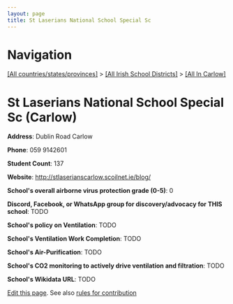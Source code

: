 ```yaml
---
layout: page
title: St Laserians National School Special Sc
---
```

# Navigation

[[All countries/states/provinces]](../../..) > [[All Irish School Districts]](../..) > [[All In Carlow]](..)

# St Laserians National School Special Sc (Carlow)

**Address**: Dublin Road Carlow

**Phone**: 059 9142601

**Student Count**: 137

**Website**: <http://stlaserianscarlow.scoilnet.ie/blog/>

**School's overall airborne virus protection grade (0-5)**: 0

**Discord, Facebook, or WhatsApp group for discovery/advocacy for THIS school**: TODO

**School's policy on Ventilation**: TODO

**School's Ventilation Work Completion**: TODO

**School's Air-Purification**: TODO

**School's CO2 monitoring to actively drive ventilation and filtration**: TODO

**School's Wikidata URL**: TODO


[Edit this page](https://github.com/ventilate-schools/Ireland/edit/main/./Carlow/St_Laserians_National_School_Special_Sc.md). See also [rules for contribution](../../../contribution-rules/)